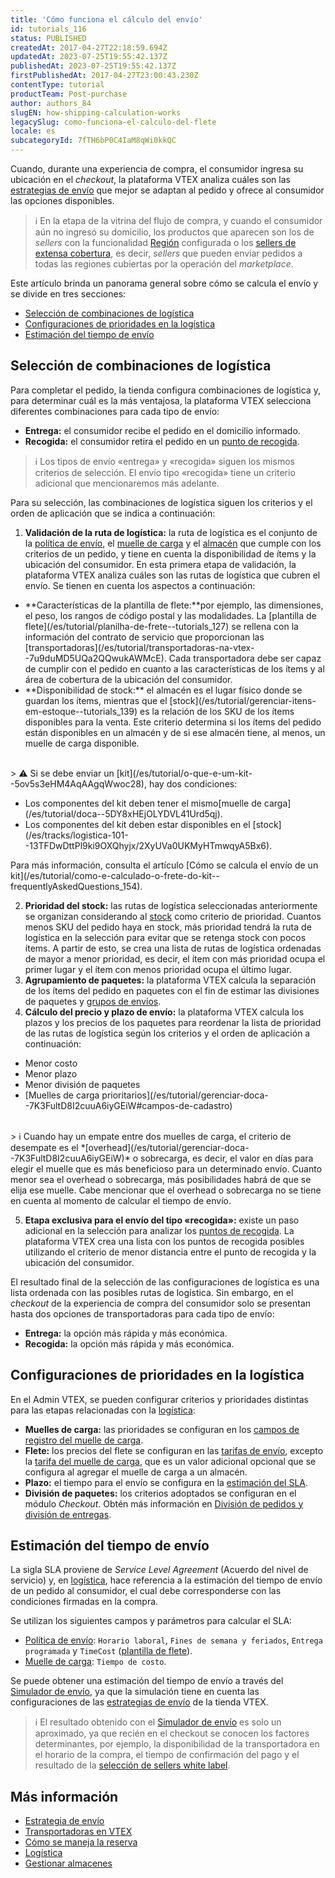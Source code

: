 ```yaml
---
title: 'Cómo funciona el cálculo del envío'
id: tutorials_116
status: PUBLISHED
createdAt: 2017-04-27T22:18:59.694Z
updatedAt: 2023-07-25T19:55:42.137Z
publishedAt: 2023-07-25T19:55:42.137Z
firstPublishedAt: 2017-04-27T23:00:43.230Z
contentType: tutorial
productTeam: Post-purchase
author: authors_84
slugEN: how-shipping-calculation-works
legacySlug: como-funciona-el-calculo-del-flete
locale: es
subcategoryId: 7fTH6bP0C4IaM8qWi0kkQC
---
```


Cuando, durante una experiencia de compra, el consumidor ingresa su ubicación en el _checkout_, la plataforma VTEX analiza cuáles son las [estrategias de envío](/es/tutorial/estrategia-de-envio--58vLBDbjYVQzJ6rRc5QNz3) que mejor se adaptan al pedido y ofrece al consumidor las opciones disponibles.

> ℹ️ En la etapa de la vitrina del flujo de compra, y cuando el consumidor aún no ingresó su domicilio, los productos que aparecen son los de *sellers* con la funcionalidad [Región](/es/tutorial/configurar-preco-e-disponibilidade-de-skus-por-region--12ne58BmvYsYuGsimmugoc) configurada o los [sellers de extensa cobertura](/es/tutorial/seller-abrangente--5Qn4O2GpjUIzWTPpvLUfkI), es decir, *sellers* que pueden enviar pedidos a todas las regiones cubiertas por la operación del *marketplace*.

Este artículo brinda un panorama general sobre cómo se calcula el envío y se divide en tres secciones:

- [Selección de combinaciones de logística](#seleccion-de-combinaciones-de-logistica)
- [Configuraciones de prioridades en la logística](#configuraciones-de-prioridades-en-la-logistica)
- [Estimación del tiempo de envío](#estimacion-del-tiempo-de-envio)

## Selección de combinaciones de logística

Para completar el pedido, la tienda configura combinaciones de logística y, para determinar cuál es la más ventajosa, la plataforma VTEX selecciona diferentes combinaciones para cada tipo de envío:

- **Entrega:** el consumidor recibe el pedido en el domicilio informado.
- **Recogida:** el consumidor retira el pedido en un [punto de recogida](/es/tutorial/pontos-de-retirada--2fljn6wLjn8M4lJHA6HP3R).

> ℹ️ Los tipos de envío «entrega» y «recogida» siguen los mismos criterios de selección. El envío tipo «recogida» tiene un criterio adicional que mencionaremos más adelante.

Para su selección, las combinaciones de logística siguen los criterios y el orden de aplicación que se indica a continuación:

1. **Validación de la ruta de logística:** la ruta de logística es el conjunto de la [política de envío](/es/tutorial/politica-de-envio--tutorials_140), el [muelle de carga](/es/tutorial/doca--5DY8xHEjOLYDVL41Urd5qj) y el [almacén](/es/tutorial/estoque--6oIxvsVDTtGpO7y6zwhGpb) que cumple con los criterios de un pedido, y tiene en cuenta la disponibilidad de ítems y la ubicación del consumidor. En esta primera etapa de validación, la plataforma VTEX analiza cuáles son las rutas de logística que cubren el envío. Se tienen en cuenta los aspectos a continuación:
<ul>
  <li>**Características de la plantilla de flete:**por ejemplo, las dimensiones, el peso, los rangos de código postal y las modalidades. La [plantilla de flete](/es/tutorial/planilha-de-frete--tutorials_127) se rellena con la información del contrato de servicio que proporcionan las [transportadoras](/es/tutorial/transportadoras-na-vtex--7u9duMD5UQa2QQwukAWMcE). Cada transportadora debe ser capaz de cumplir con el pedido en cuanto a las características de los ítems y al área de cobertura de la ubicación del consumidor.</li>
  <li>**Disponibilidad de stock:** el almacén es el lugar físico donde se guardan los ítems, mientras que el [stock](/es/tutorial/gerenciar-itens-em-estoque--tutorials_139) es la relación de los SKU de los ítems disponibles para la venta. Este criterio determina si los ítems del pedido están disponibles en un almacén y de si ese almacén tiene, al menos, un muelle de carga disponible.
</li>
</ul>
<br>
  > ⚠️ Si se debe enviar un [kit](/es/tutorial/o-que-e-um-kit--5ov5s3eHM4AqAAgqWwoc28), hay dos condiciones: <ul> <li>Los componentes del kit deben tener el mismo[muelle de carga](/es/tutorial/doca--5DY8xHEjOLYDVL41Urd5qj).</li> <li>Los componentes del kit deben estar disponibles en el [stock](/es/tracks/logistica-101--13TFDwDttPl9ki9OXQhyjx/2XyUVa0UKMyHTmwqyA5Bx6).</li> </ul> Para más información, consulta el artículo [Cómo se calcula el envío de un kit](/es/tutorial/como-e-calculado-o-frete-do-kit--frequentlyAskedQuestions_154).

2. **Prioridad del stock:** las rutas de logística seleccionadas anteriormente se organizan considerando al [stock](/es/tutorial/gerenciar-itens-em-estoque--tutorials_139) como criterio de prioridad. Cuantos menos SKU del pedido haya en stock, más prioridad tendrá la ruta de logística en la selección para evitar que se retenga stock con pocos ítems. A partir de esto, se crea una lista de rutas de logística ordenadas de mayor a menor prioridad, es decir, el ítem con más prioridad ocupa el primer lugar y el ítem con menos prioridad ocupa el último lugar.
3. **Agrupamiento de paquetes:** la plataforma VTEX calcula la separación de los ítems del pedido en paquetes con el fin de estimar las divisiones de paquetes y [grupos de envíos](/es/tutorial/como-funciona-a-remessa--tutorials_118).
4. **Cálculo del precio y plazo de envío:** la plataforma VTEX calcula los plazos y los precios de los paquetes para reordenar la lista de prioridad de las rutas de logística según los criterios y el orden de aplicación a continuación:
<ul>
  <li>Menor costo</li>
  <li>Menor plazo</li>
  <li>Menor división de paquetes</li>
  <li>[Muelles de carga prioritarios](/es/tutorial/gerenciar-doca--7K3FultD8I2cuuA6iyGEiW#campos-de-cadastro)</li>
</ul>
<br>
  > ℹ️ Cuando hay un empate entre dos muelles de carga, el criterio de desempate es el *[overhead](/es/tutorial/gerenciar-doca--7K3FultD8I2cuuA6iyGEiW)* o sobrecarga, es decir, el valor en días para elegir el muelle que es más beneficioso para un determinado envío. Cuanto menor sea el overhead o sobrecarga, más posibilidades habrá de que se elija ese muelle. Cabe mencionar que el overhead o sobrecarga no se tiene en cuenta al momento de calcular el tiempo de envío.

5. **Etapa exclusiva para el envío del tipo «recogida»:** existe un paso adicional en la selección para analizar los [puntos de recogida](/es/tutorial/pontos-de-retirada--2fljn6wLjn8M4lJHA6HP3R). La plataforma VTEX crea una lista con los puntos de recogida posibles utilizando el criterio de menor distancia entre el punto de recogida y la ubicación del consumidor.

El resultado final de la selección de las configuraciones de logística es una lista ordenada con las posibles rutas de logística. Sin embargo, en el _checkout_ de la experiencia de compra del consumidor solo se presentan hasta dos opciones de transportadoras para cada tipo de envío:

- **Entrega:** la opción más rápida y más económica.
- **Recogida:** la opción más rápida y más económica.

## Configuraciones de prioridades en la logística

En el Admin VTEX, se pueden configurar criterios y prioridades distintas para las etapas relacionadas con la [logística](/es/tutorial/logistica--53udnvI5eBy8DKo8FOjMoP):

- **Muelles de carga:** las prioridades se configuran en los [campos de registro del muelle de carga](/es/tutorial/gerenciar-doca--7K3FultD8I2cuuA6iyGEiW#campos-de-cadastro).
- **Flete:** los precios del flete se configuran en las [tarifas de envío](/es/tutorial/tarifas-de-envio--1Balpg3rv0854udEPedvMM), excepto la [tarifa del muelle de carga](/es/tutorial/custo-final-do-envio--5bwhIO108VA5Y2YOpef9lV), que es un valor adicional opcional que se configura al agregar el muelle de carga a un almacén.
- **Plazo:** el tiempo para el envío se configura en la [estimación del SLA](#estimacion-del-tiempo-de-envio).
- **División de paquetes:** los criterios adoptados se configuran en el módulo _Checkout_. Obtén más información en [División de pedidos y división de entregas](/es/tutorial/divisao-de-pedidos-e-divisao-de-entregas--jQvzA6QgSd51e2p6bthoV).

## Estimación del tiempo de envío

La sigla SLA proviene de _Service Level Agreement_ (Acuerdo del nivel de servicio) y, en [logística](/es/tutorial/logistica--53udnvI5eBy8DKo8FOjMoP), hace referencia a la estimación del tiempo de envío de un pedido al consumidor, el cual debe corresponderse con las condiciones firmadas en la compra.

Se utilizan los siguientes campos y parámetros para calcular el SLA:

- [Política de envío](/es/tutorial/estrategia-de-envio--58vLBDbjYVQzJ6rRc5QNz3): `Horario laboral`, `Fines de semana y feriados`, `Entrega programada` y `TimeCost` ([plantilla de flete](/es/tutorial/planilha-de-frete--tutorials_127)).
- [Muelle de carga](/es/tutorial/doca--5DY8xHEjOLYDVL41Urd5qj): `Tiempo de costo`.

Se puede obtener una estimación del tiempo de envío a través del [Simulador de envío](/es/tutorial/simulador-de-envio--tutorials_144), ya que la simulación tiene en cuenta las configuraciones de las [estrategias de envío](/es/tutorial/estrategia-de-envio--58vLBDbjYVQzJ6rRc5QNz3) de la tienda VTEX.

> ℹ️ El resultado obtenido con el [Simulador de envío](/es/tutorial/simulador-de-envio--tutorials_144) es solo un aproximado, ya que recién en el checkout se conocen los factores determinantes, por ejemplo, la disponibilidad de la transportadora en el horario de la compra, el tiempo de confirmación del pago y el resultado de la [selección de sellers white label](/es/tutorial/selecao-de-sellers-white-label--3MemNQ4pKkWCpMdzI27AHa).

## Más información	

- [Estrategia de envío](/es/tutorial/estrategia-de-envio--58vLBDbjYVQzJ6rRc5QNz3)
- [Transportadoras en VTEX](/es/tutorial/transportadoras-na-vtex--7u9duMD5UQa2QQwukAWMcE)
- [Cómo se maneja la reserva](/es/tutorial/como-a-reserva-funciona--tutorials_92)
- [Logística](/es/tutorial/logistica--53udnvI5eBy8DKo8FOjMoP)
- [Gestionar almacenes](/es/tutorial/gerenciar-estoque--tutorials_137)
